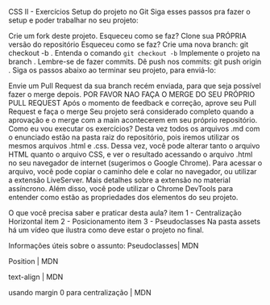 CSS II - Exercícios
Setup do projeto no Git
Siga esses passos pra fazer o setup e poder trabalhar no seu projeto:

 Crie um fork deste projeto.
Esqueceu como se faz?
 Clone sua PRÓPRIA versão do repositório
Esqueceu como se faz?
 Crie uma nova branch: git checkout -b <turma-nome-sobrenome-a022>.
Entenda o comando `git checkout -b`
 Implemente o projeto na branch <turma-nome-sobrenome-a022>. Lembre-se de fazer commits.
 Dê push nos commits: git push origin <turma-nome-sobrenome-a022>.
Siga os passos abaixo ao terminar seu projeto, para enviá-lo:

 Envie um Pull Request da sua branch recém enviada, para que seja possível fazer o merge depois. POR FAVOR NAO FAÇA O MERGE DO SEU PRÓPRIO PULL REQUEST
 Após o momento de feedback e correção, aprove seu Pull Request e faça o merge
 Seu projeto será considerado completo quando a aprovação e o merge com a main acontecerem em seu próprio repositório.
Como eu vou executar os exercícios?
Desta vez todos os arquivos .md com o enunciado estão na pasta raiz do repositório, pois iremos utilizar os mesmos arquivos .html e .css. Dessa vez, você pode alterar tanto o arquivo HTML quanto o arquivo CSS, e ver o resultado acessando o arquivo .html no seu navegador de internet (sugerimos o Google Chrome). Para acessar o arquivo, você pode copiar o caminho dele e colar no navegador, ou utilizar a extensão LiveServer. Mais detalhes sobre a extensão no material assíncrono. Além disso, você pode utilizar o Chrome DevTools para entender como estão as propriedades dos elementos do seu projeto.

O que você precisa saber e praticar desta aula?
 item 1 - Centralização Horizontal
 item 2 - Posicionamento
 item 3 - Pseudoclasses
Na pasta assets há um vídeo que ilustra como deve estar o projeto no final.

Informações úteis sobre o assunto:
Pseudoclasses| MDN

Position | MDN

text-align | MDN

usando margin 0 para centralização | MDN